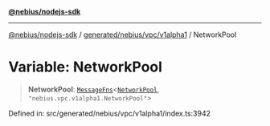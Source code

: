 [**@nebius/nodejs-sdk**](../../../../../README.md)

---

[@nebius/nodejs-sdk](../../../../../README.md) / [generated/nebius/vpc/v1alpha1](../README.md) / NetworkPool

# Variable: NetworkPool

> **NetworkPool**: [`MessageFns`](../../../../../runtime/protos/core/interfaces/MessageFns.md)\<[`NetworkPool`](../interfaces/NetworkPool.md), `"nebius.vpc.v1alpha1.NetworkPool"`\>

Defined in: src/generated/nebius/vpc/v1alpha1/index.ts:3942
